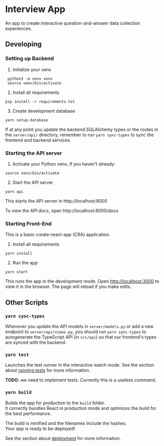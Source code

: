 # Interview App

An app to create interactive question-and-answer data collection experiences.

## Developing

### Setting up Backend

1. Initialize your venv

```
 python3 -m venv venv
 source venv/bin/activate
```

2. Install all requirements

```
pip install -r requirements.txt
```

3. Create development database

```
yarn setup-database
```

If at any point you update the backend SQLAlchemy types or the routes in the `server/api/` directory, remember to run `yarn sync-types` to sync the frontend and backend services.

### Starting the API server

1. Activate your Python venv, if you haven't already:

```
source venv/bin/activate
```

2. Start the API server

```
yarn api
```

This starts the API server in http://localhost:8000

To view the API docs, open http://localhost:8000/docs

### Starting Front-End

This is a basic create-react-app (CRA) application.

1. Install all requirements

```
yarn install
```

2. Run the app

```
yarn start
```

This runs the app in the development mode. Open [http://localhost:3000](http://localhost:3000) to view it in the browser. The page will reload if you make edits.

## Other Scripts

### `yarn sync-types`

Whenever you update the API models in `server/models.py` or add a new endpoint to `server/api/views.py`, you should run `yarn sync-types` to autogenerate the TypeScript API (in `src/api`) so that our frontend's types are synced with the backend.

### `yarn test`

Launches the test runner in the interactive watch mode. See the section about [running tests](https://facebook.github.io/create-react-app/docs/running-tests) for more information.

**TODO**: we need to implement tests. Currently this is a useless command.

### `yarn build`

Builds the app for production to the `build` folder.\
It correctly bundles React in production mode and optimizes the build for the best performance.

The build is minified and the filenames include the hashes.\
Your app is ready to be deployed!

See the section about [deployment](https://facebook.github.io/create-react-app/docs/deployment) for more information.
